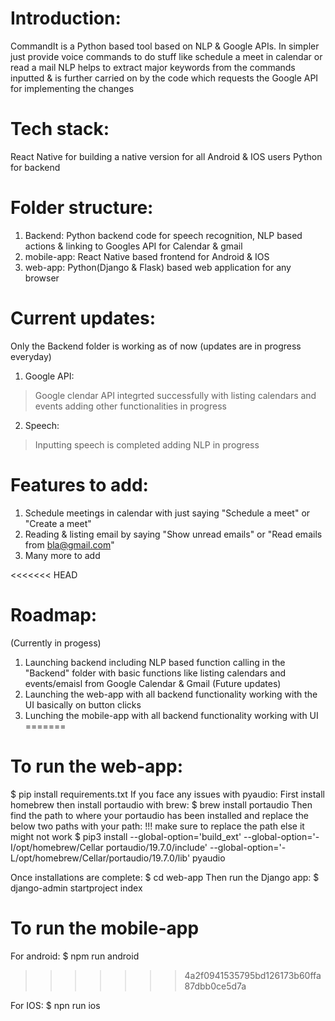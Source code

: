 # Introduction: 
CommandIt is a Python based tool based on NLP & Google APIs. In simpler just provide voice commands to do stuff like schedule a meet in calendar 
or read a mail 
NLP helps to extract major keywords from the commands inputted & is further carried on by the code which requests the Google API for 
implementing the changes 

# Tech stack:
React Native for building a native version for all Android & IOS users
Python for backend 

# Folder structure:
1) Backend: Python backend code for speech recognition, NLP based actions & linking to Googles API for Calendar & gmail
2) mobile-app: React Native based frontend for Android & IOS
3) web-app: Python(Django & Flask) based web application for any browser

# Current updates:
Only the Backend folder is working as of now (updates are in progress everyday)
1) Google API:
> Google clendar API integrted successfully with listing calendars and events adding other functionalities in progress
2) Speech:
> Inputting speech is completed adding NLP in progress

# Features to add:
1) Schedule meetings in calendar with just saying "Schedule a meet" or "Create a meet"
2) Reading & listing email by saying "Show unread emails" or "Read emails from bla@gmail.com"
3) Many more to add

<<<<<<< HEAD
# Roadmap:
(Currently in progess)
1) Launching backend including NLP based function calling in the "Backend" folder with basic functions like listing calendars and events/emaisl from Google Calendar & Gmail
(Future updates)
2) Launching the web-app with all backend functionality working with the UI basically on button clicks
3) Lunching the mobile-app with all backend functionality working with UI
=======
# To run the web-app:
$ pip install requirements.txt 
If you face any issues with pyaudio:
First install homebrew then install portaudio with brew:
$ brew install portaudio
Then find the path to where your portaudio has been installed and replace the below two paths with your path:
!!! make sure to replace the path else it might not work
$ pip3 install --global-option='build_ext' --global-option='-I/opt/homebrew/Cellar portaudio/19.7.0/include' --global-option='-L/opt/homebrew/Cellar/portaudio/19.7.0/lib' pyaudio

Once installations are complete:
$ cd web-app
Then run the Django app:
$ django-admin startproject index 

# To run the mobile-app
For android:
$ npm run android 
>>>>>>> 4a2f0941535795bd126173b60ffa87dbb0ce5d7a

For IOS:
$ npn run ios
